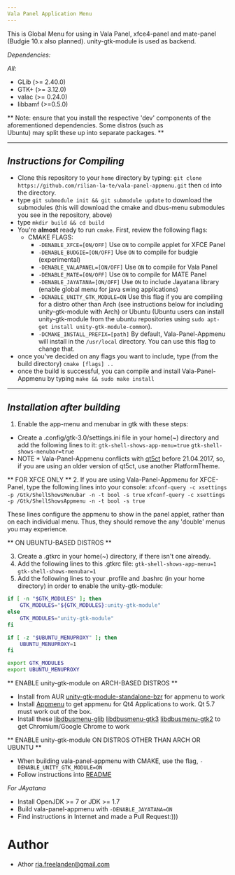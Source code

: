 ```yaml
---
Vala Panel Application Menu
---
```


This is Global Menu for using in Vala Panel, xfce4-panel and mate-panel (Budgie 10.x also planned). unity-gtk-module is used as backend.

*Dependencies:*

*All:*
 * GLib (>= 2.40.0)
 * GTK+ (>= 3.12.0)
 * valac (>= 0.24.0)
 * libbamf (>=0.5.0)
 
 ** Note: ensure that you install the respective 'dev' components of the aforementioned dependencies. Some distros (such as    
    Ubuntu) may split these up into separate packages. **
    
---
*Instructions for Compiling*
---
  * Clone this repository to your `home` directory by typing:
  `git clone https://github.com/rilian-la-te/vala-panel-appmenu.git` then `cd` into the directory.
  * type `git submodule init && git submodule update` to download the submodules (this will download the cmake and dbus-menu submodules you see in the repository, above)
  * type `mkdir build && cd build` 
  * You're **almost** ready to run `cmake`. First, review the following flags:
    * CMAKE FLAGS:
      * `-DENABLE_XFCE=[ON/OFF]` Use `ON` to compile applet for XFCE Panel
      * `-DENABLE_BUDGIE=[ON/OFF]` Use `ON` to compile for budgie (experimental)
      * `-DENABLE_VALAPANEL=[ON/OFF]` Use `ON` to compile for Vala Panel
      * `-DENABLE_MATE=[ON/OFF]` Use `ON` to compile for MATE Panel
      * `-DENABLE_JAYATANA=[ON/OFF]` Use `ON` to include Jayatana library (enable global menu for java swing applications)
      * `-DENABLE_UNITY_GTK_MODULE=ON` Use this flag if you are compiling for a distro other than Arch (see instructions below for including unity-gtk-module with Arch) or Ubuntu (Ubuntu users can install unity-gtk-module from the ubuntu repositories using `sudo apt-get install unity-gtk-module-common`).
      * `-DCMAKE_INSTALL_PREFIX=[path]` By default, Vala-Panel-Appmenu will install in the `/usr/local` directory. You can use this flag to change that.
  * once you've decided on any flags you want to include, type (from the build directory) `cmake [flags] ..`
  * once the build is successful, you can compile and install Vala-Panel-Appmenu by typing `make && sudo make install`
---
*Installation after building*
---
1. Enable the app-menu and menubar in gtk with these steps:
* Create a .config/gtk-3.0/settings.ini file in your home(~) directory
and add the following lines to it:
`gtk-shell-shows-app-menu=true`
`gtk-shell-shows-menubar=true`
* NOTE * 
Vala-Panel-Appmenu conflicts with [qt5ct](https://sourceforge.net/p/qt5ct/tickets/34/) before 21.04.2017, so, if you are using an older version of qt5ct, use another PlatformTheme.

** FOR XFCE ONLY **
2. If you are using Vala-Panel-Appmenu for XFCE-Panel, type the following lines into your console:
`xfconf-query -c xsettings -p /Gtk/ShellShowsMenubar -n -t bool -s true`
`xfconf-query -c xsettings -p /Gtk/ShellShowsAppmenu -n -t bool -s true`

These lines configure the appmenu to show in the panel applet, rather than on each individual menu. Thus,
they should remove the any 'double' menus you may experience.

** ON UBUNTU-BASED DISTROS **

3. Create a .gtkrc in your home(~) directory, if there isn't one already.
4. Add the following lines to this .gtkrc file:
`gtk-shell-shows-app-menu=1`
`gtk-shell-shows-menubar=1`
5. Add the following lines to your .profile and .bashrc (in your home directory) in
order to enable the unity-gtk-module:
```sh
if [ -n "$GTK_MODULES" ]; then
    GTK_MODULES="${GTK_MODULES}:unity-gtk-module"
else
    GTK_MODULES="unity-gtk-module"
fi

if [ -z "$UBUNTU_MENUPROXY" ]; then
    UBUNTU_MENUPROXY=1
fi

export GTK_MODULES
export UBUNTU_MENUPROXY
```

** ENABLE unity-gtk-module on ARCH-BASED DISTROS **
* Install from AUR [unity-gtk-module-standalone-bzr](https://aur.archlinux.org/packages/unity-gtk-module-standalone-bzr/) for appmenu to work
* Install [Appmenu](https://aur.archlinux.org/packages/appmenu-qt/) to get appmenu for Qt4 Applications to work. Qt 5.7 must work out of the box.
* Install these [libdbusmenu-glib](https://aur.archlinux.org/packages/libdbusmenu-glib/) [libdbusmenu-gtk3](https://aur.archlinux.org/packages/libdbusmenu-gtk3/) [libdbusmenu-gtk2](https://aur.archlinux.org/packages/libdbusmenu-gtk2/) to get Chromium/Google Chrome to work

** ENABLE unity-gtk-module ON DISTROS OTHER THAN ARCH OR UBUNTU **
* When building vala-panel-appmenu with CMAKE, use the flag, `-DENABLE_UNITY_GTK_MODULE=ON`
* Follow instructions into [README](unity-gtk-module/README.md)

*For JAyatana*
* Install OpenJDK >= 7 or JDK >= 1.7
* Build vala-panel-appmenu with `-DENABLE_JAYATANA=ON`
* Find instructions in Internet and made a Pull Request:)))

Author
===
 * Athor <ria.freelander@gmail.com>
